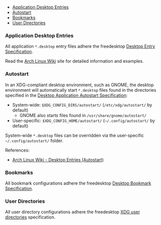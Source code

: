 * [Application Desktop Entries](#application-desktop-entries)
* [Autostart](#autostart)
* [Bookmarks](#bookmarks)
* [User Directories](#user-directories)

### Application Desktop Entries

All application `*.desktop` entry files adhere the freedesktop [Desktop Entry Specification][fd-spec-desktop-entry].

Read the [Arch Linux Wiki][archw-desktop-entries] site for detailed information and examples.

### Autostart

In an XDG-compliant desktop environment, such as GNOME, the desktop environment will automatically start `*.desktop` files found in the directories specified in the [Desktop Application Autostart Specification][fd-spec-autostart]:

* System-wide: `$XDG_CONFIG_DIRS/autostart/` (`/etc/xdg/autostart/` by default)
  * GNOME also starts files found in `/usr/share/gnome/autostart/`
* User-specific: `$XDG_CONFIG_HOME/autostart/` (`~/.config/autostart/` by default)

System-wide `*.desktop` files can be overridden via the user-specific `~/.config/autostart/` folder.

References:

* [Arch Linux Wiki - Desktop Entries (Autostart)][archw-desktop-entries-autostart]

### Bookmarks

All bookmark configurations adhere the freedesktop [Desktop Bookmark Specification][fd-spec-bookmark].

### User Directories

All user directory configurations adhere the freedesktop [XDG user directories][archw-xdg-user-dir] specification.

[archw-desktop-entries]: https://wiki.archlinux.org/index.php/Desktop_entries
[archw-desktop-entries-autostart]: https://wiki.archlinux.org/index.php/Desktop_entries#Autostart
[archw-xdg-user-dir]: https://wiki.archlinux.org/index.php/XDG_user_directories
[fd-spec-autostart]: https://specifications.freedesktop.org/autostart-spec/autostart-spec-latest.html
[fd-spec-bookmark]: https://www.freedesktop.org/wiki/Specifications/desktop-bookmark-spec/
[fd-spec-desktop-entry]: https://specifications.freedesktop.org/desktop-entry-spec/latest/
